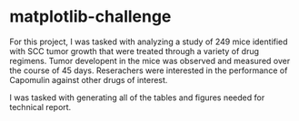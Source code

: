 # matplotlib-challenge

For this project, I was tasked with analyzing a study of 249 mice identified with SCC tumor growth that were treated through a variety of drug regimens. 
Tumor developent in the mice was observed and measured over the course of 45 days.
Reserachers were interested in the performance of Capomulin against other drugs of interest.

I was tasked with generating all of the tables and figures needed for technical report. 
